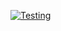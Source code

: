 [![Testing](https://github.com/numan-7/ApproveIt/actions/workflows/test.yaml/badge.svg)](https://github.com/numan-7/ApproveIt/actions/workflows/test.yaml)
